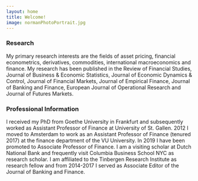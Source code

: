 ```yaml
---
layout: home
title: Welcome!
image: normanPhotoPortrait.jpg
---
```


### Research

My primary research interests are the fields of asset pricing, financial econometrics, derivatives, commodities, international macroeconomics and finance. My research has been published in the Review of Financial Studies, Journal of Business & Economic Statistics, Journal of Economic Dynamics & Control, Journal of Financial Markets, Journal of Empirical Finance, Journal of Banking and Finance, European Journal of Operational Research and Journal of Futures Markets.

### Professional Information

I received my PhD from Goethe University in Frankfurt and subsequently worked as Assistant Professor of Finance at University of St. Gallen. 2012 I moved to Amsterdam to work as an Assistant Professor of Finance (tenured 2017) at the finance department of the VU University. In 2019 I have been promoted to Associate Professor of Finance. I am a visiting scholar at Dutch National Bank and frequently visit Columbia Business School NYC as research scholar. I am affiliated to the Tinbergen Research Institute as research fellow and from 2014-2017 I served as Associate Editor of the Journal of Banking and Finance.
